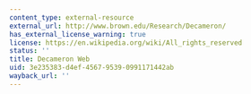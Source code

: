 ```yaml
---
content_type: external-resource
external_url: http://www.brown.edu/Research/Decameron/
has_external_license_warning: true
license: https://en.wikipedia.org/wiki/All_rights_reserved
status: ''
title: Decameron Web
uid: 3e235383-d4ef-4567-9539-0991171442ab
wayback_url: ''
---
```

